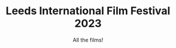 ---
title: "Leeds International Film Festival 2023"
subtitle: All the films!
image: /assets/image/photo/2023/liff-logo.png
cascade:
    date: "2023-11-21"
--- 
